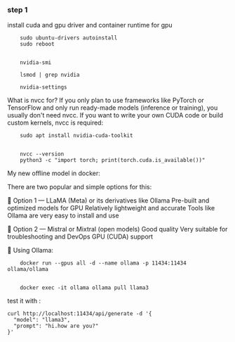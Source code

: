 
### step 1

install cuda and gpu driver and container runtime for gpu

        sudo ubuntu-drivers autoinstall
        sudo reboot
        
        
        nvidia-smi
        
        lsmod | grep nvidia
        
        nvidia-settings
        
        


What is nvcc for? If you only plan to use frameworks like PyTorch or TensorFlow and only run ready-made models (inference or training), you usually don't need nvcc. If you want to write your own CUDA code or build custom kernels, nvcc is required:

        sudo apt install nvidia-cuda-toolkit
        
        
        nvcc --version
        python3 -c "import torch; print(torch.cuda.is_available())"
        





My new offline model in docker:

There are two popular and simple options for this:

🔹 Option 1 — LLaMA (Meta) or its derivatives like Ollama Pre-built and optimized models for GPU Relatively lightweight and accurate Tools like Ollama are very easy to install and use

🔹 Option 2 — Mistral or Mixtral (open models) Good quality Very suitable for troubleshooting and DevOps GPU (CUDA) support




💚 Using Ollama:


        docker run --gpus all -d --name ollama -p 11434:11434 ollama/ollama
        
        
        docker exec -it ollama ollama pull llama3


test it with :

    curl http://localhost:11434/api/generate -d '{
      "model": "llama3",
      "prompt": "hi.how are you?"
    }'




